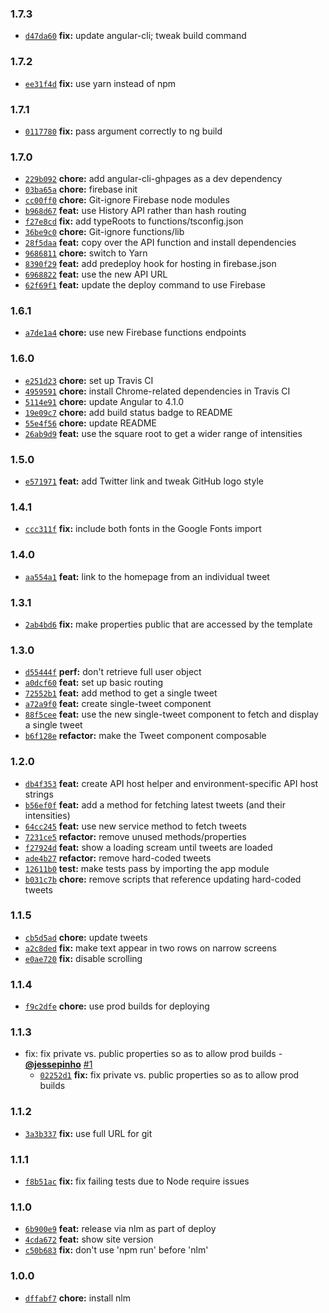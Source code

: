 ### 1.7.3

* [`d47da60`](https://github.com/jessepinho/trumpymctweetface.com/commit/d47da607f76950a31334b3ef59267be8f5770d7e) **fix:** update angular-cli; tweak build command


### 1.7.2

* [`ee31f4d`](https://github.com/jessepinho/trumpymctweetface.com/commit/ee31f4d172b09479365e3081bde2ce144b0aeff3) **fix:** use yarn instead of npm


### 1.7.1

* [`0117780`](https://github.com/jessepinho/trumpymctweetface.com/commit/0117780f48bf0aeb35bd7e6c9bbff89109119089) **fix:** pass argument correctly to ng build


### 1.7.0

* [`229b092`](https://github.com/jessepinho/trumpymctweetface.com/commit/229b0928a36ca47578fea13f360ce01a45852d9e) **chore:** add angular-cli-ghpages as a dev dependency
* [`03ba65a`](https://github.com/jessepinho/trumpymctweetface.com/commit/03ba65ad467855aa364bde7e0d3f9e02950df2d3) **chore:** firebase init
* [`cc00ff0`](https://github.com/jessepinho/trumpymctweetface.com/commit/cc00ff0ba5fe0051d0d3ae0c9707bf94fef433ab) **chore:** Git-ignore Firebase node modules
* [`b968d67`](https://github.com/jessepinho/trumpymctweetface.com/commit/b968d6756e0559b963a301c1c1350ac6542d791c) **feat:** use History API rather than hash routing
* [`f27e8cd`](https://github.com/jessepinho/trumpymctweetface.com/commit/f27e8cd44e4cee5f7f75dc6dfd6a56f6bc7d8a6a) **fix:** add typeRoots to functions/tsconfig.json
* [`36be9c0`](https://github.com/jessepinho/trumpymctweetface.com/commit/36be9c082e4f16536ea6d0f9ec674747efcd3d81) **chore:** Git-ignore functions/lib
* [`28f5daa`](https://github.com/jessepinho/trumpymctweetface.com/commit/28f5daa0d798fffb0f1266e77615cd6d8aab612a) **feat:** copy over the API function and install dependencies
* [`9686811`](https://github.com/jessepinho/trumpymctweetface.com/commit/9686811c7a2844e87ee08bd583db1b28a5a3b17f) **chore:** switch to Yarn
* [`8390f29`](https://github.com/jessepinho/trumpymctweetface.com/commit/8390f2935aabf3a37ae2a66723c3850dc5e70476) **feat:** add predeploy hook for hosting in firebase.json
* [`6968822`](https://github.com/jessepinho/trumpymctweetface.com/commit/6968822396678f2c59f60f770aaa06653d976235) **feat:** use the new API URL
* [`62f69f1`](https://github.com/jessepinho/trumpymctweetface.com/commit/62f69f1ec3c7b72951a74fb93bcb9522710e5a05) **feat:** update the deploy command to use Firebase


### 1.6.1

* [`a7de1a4`](https://github.com/jessepinho/trumpymctweetface.com/commit/a7de1a425f1b2f788c8582535ba60a2715da498f) **chore:** use new Firebase functions endpoints


### 1.6.0

* [`e251d23`](https://github.com/jessepinho/trumpymctweetface.com/commit/e251d234d34c846e688b568041dd73557e99f0b3) **chore:** set up Travis CI
* [`4959591`](https://github.com/jessepinho/trumpymctweetface.com/commit/495959165c2f1b3874e82781e3640f7d1d131ed3) **chore:** install Chrome-related dependencies in Travis CI
* [`5114e91`](https://github.com/jessepinho/trumpymctweetface.com/commit/5114e9100df9756a8078a4de63dedc742c4fb42f) **chore:** update Angular to 4.1.0
* [`19e09c7`](https://github.com/jessepinho/trumpymctweetface.com/commit/19e09c7caa6c13dc239dd7a5499e24159b967452) **chore:** add build status badge to README
* [`55e4f56`](https://github.com/jessepinho/trumpymctweetface.com/commit/55e4f56ee73c6154f9d227f20db031b1ded67126) **chore:** update README
* [`26ab9d9`](https://github.com/jessepinho/trumpymctweetface.com/commit/26ab9d9eb2a59dea99178ca554fbf0745fd953e9) **feat:** use the square root to get a wider range of intensities


### 1.5.0

* [`e571971`](https://github.com/jessepinho/trumpymctweetface.com/commit/e571971f6e622fb98c5f2296a4dfb14572a2cf82) **feat:** add Twitter link and tweak GitHub logo style


### 1.4.1

* [`ccc311f`](https://github.com/jessepinho/trumpymctweetface.com/commit/ccc311fa8f98ef408abeca1c1ad7fca87d7480c1) **fix:** include both fonts in the Google Fonts import


### 1.4.0

* [`aa554a1`](https://github.com/jessepinho/trumpymctweetface.com/commit/aa554a14a057fd3508c8b0cd677f21421b42cbb2) **feat:** link to the homepage from an individual tweet


### 1.3.1

* [`2ab4bd6`](https://github.com/jessepinho/trumpymctweetface.com/commit/2ab4bd613b9d5d701f4265b93047c8f4f390b0ed) **fix:** make properties public that are accessed by the template


### 1.3.0

* [`d55444f`](https://github.com/jessepinho/trumpymctweetface.com/commit/d55444f6d39b8c3286a0f22d00598c1bbb58295a) **perf:** don't retrieve full user object
* [`a0dcf60`](https://github.com/jessepinho/trumpymctweetface.com/commit/a0dcf60317fac6a31c21e0cf50a112bb35d75005) **feat:** set up basic routing
* [`72552b1`](https://github.com/jessepinho/trumpymctweetface.com/commit/72552b1f725f617f081e14614957f19c22d53f1a) **feat:** add method to get a single tweet
* [`a72a9f0`](https://github.com/jessepinho/trumpymctweetface.com/commit/a72a9f06e4c4c4a049f20f15e71cec78bb6f1886) **feat:** create single-tweet component
* [`88f5cee`](https://github.com/jessepinho/trumpymctweetface.com/commit/88f5cee9b48636e74ff59bf81eab399625c5c173) **feat:** use the new single-tweet component to fetch and display a single tweet
* [`b6f128e`](https://github.com/jessepinho/trumpymctweetface.com/commit/b6f128edc90cab3c7e26aa40532905ef5c061bb0) **refactor:** make the Tweet component composable


### 1.2.0

* [`db4f353`](https://github.com/jessepinho/trumpymctweetface.com/commit/db4f35317f70e9e330a8c01e3224576221b14605) **feat:** create API host helper and environment-specific API host strings
* [`b56ef0f`](https://github.com/jessepinho/trumpymctweetface.com/commit/b56ef0ff2db69b731d6b33a1e609ba4f9fb80049) **feat:** add a method for fetching latest tweets (and their intensities)
* [`64cc245`](https://github.com/jessepinho/trumpymctweetface.com/commit/64cc2456770bc569e573864cd0f6499c3153e2bf) **feat:** use new service method to fetch tweets
* [`7231ce5`](https://github.com/jessepinho/trumpymctweetface.com/commit/7231ce59efaf6615c669e20338a91af62bb4ac99) **refactor:** remove unused methods/properties
* [`f27924d`](https://github.com/jessepinho/trumpymctweetface.com/commit/f27924dcaa0df617c208e2e2fda029c0982082d1) **feat:** show a loading scream until tweets are loaded
* [`ade4b27`](https://github.com/jessepinho/trumpymctweetface.com/commit/ade4b27ce8764159f5fe4d0169618b65b14a5a77) **refactor:** remove hard-coded tweets
* [`12611b0`](https://github.com/jessepinho/trumpymctweetface.com/commit/12611b0aefc44e28f7cd5462e81a2b11f613449a) **test:** make tests pass by importing the app module
* [`b031c7b`](https://github.com/jessepinho/trumpymctweetface.com/commit/b031c7b02098414c88bf73bb9714a230a7e1eb72) **chore:** remove scripts that reference updating hard-coded tweets


### 1.1.5

* [`cb5d5ad`](https://github.com/jessepinho/trumpymctweetface.com/commit/cb5d5ad0b219e7e8b5b926c79b3dae401d664590) **chore:** update tweets
* [`a2c8ded`](https://github.com/jessepinho/trumpymctweetface.com/commit/a2c8ded4680eb6fdeb1726456b977846e36d1480) **fix:** make text appear in two rows on narrow screens
* [`e0ae720`](https://github.com/jessepinho/trumpymctweetface.com/commit/e0ae7209a70275e5f040eaf3bd6907ec5f0d4451) **fix:** disable scrolling


### 1.1.4

* [`f9c2dfe`](https://github.com/jessepinho/trumpymctweetface.com/commit/f9c2dfe61bbf3ad4b9496a2ae5f32658a8b88f47) **chore:** use prod builds for deploying


### 1.1.3

* fix: fix private vs. public properties so as to allow prod builds - **[@jessepinho](https://github.com/jessepinho)** [#1](https://github.com/jessepinho/trumpymctweetface.com/pull/1)
  - [`02252d1`](https://github.com/jessepinho/trumpymctweetface.com/commit/02252d1bad05830dfd00652c29229bb9227c96e5) **fix:** fix private vs. public properties so as to allow prod builds


### 1.1.2

* [`3a3b337`](https://github.com/jessepinho/trumpymctweetface.com/commit/3a3b337d0c3e98531574092a415c3e00c565357b) **fix:** use full URL for git


### 1.1.1

* [`f8b51ac`](https://github.com/jessepinho/trumpymctweetface.com/commit/f8b51acc3af7483ecc8ed0aacea723c1d2ad71c1) **fix:** fix failing tests due to Node require issues


### 1.1.0

* [`6b900e9`](https://github.com/jessepinho/trumpymctweetface.com/commit/6b900e9c0cdb7f26660bfb0623ad9bd9d576a230) **feat:** release via nlm as part of deploy
* [`4cda672`](https://github.com/jessepinho/trumpymctweetface.com/commit/4cda672ec7bd9dbbf3a91ba27902e404076510eb) **feat:** show site version
* [`c50b683`](https://github.com/jessepinho/trumpymctweetface.com/commit/c50b68301e2d56dea147e6af30f535435136e096) **fix:** don't use 'npm run' before 'nlm'


### 1.0.0

* [`dffabf7`](https://github.com/jessepinho/trumpymctweetface.com/commit/dffabf7be0519418d612daef6169e7de3200d11b) **chore:** install nlm
